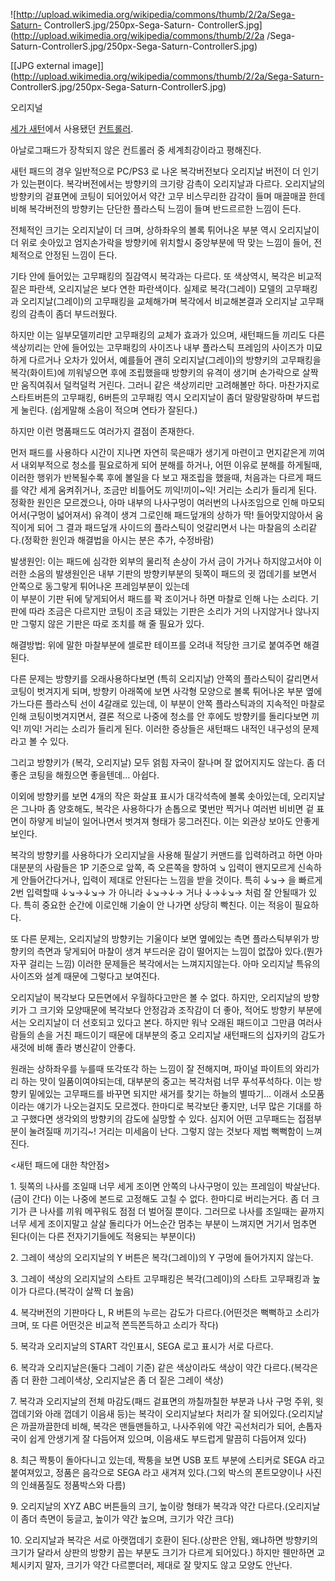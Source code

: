 ![http://upload.wikimedia.org/wikipedia/commons/thumb/2/2a/Sega-Saturn-
ControllerS.jpg/250px-Sega-Saturn-
ControllerS.jpg](http://upload.wikimedia.org/wikipedia/commons/thumb/2/2a
/Sega-Saturn-ControllerS.jpg/250px-Sega-Saturn-ControllerS.jpg)

[[JPG external
image]](http://upload.wikimedia.org/wikipedia/commons/thumb/2/2a/Sega-Saturn-
ControllerS.jpg/250px-Sega-Saturn-ControllerS.jpg)

  
오리지널

[세가 새턴](%EC%84%B8%EA%B0%80%20%EC%83%88%ED%84%B4.md)에서 사용됐던
[컨트롤러](%EC%BB%A8%ED%8A%B8%EB%A1%A4%EB%9F%AC.md).

아날로그패드가 장착되지 않은 컨트롤러 중 세계최강이라고 평해진다.

새턴 패드의 경우 일반적으로 PC/PS3 로 나온 복각버전보다 오리지날 버전이 더 인기가 있는편이다. 복각버전에서는 방향키의 크기랑 감촉이
오리지날과 다르다. 오리지날의 방향키의 겉표면에 코팅이 되어있어서 약간 고무 비스무리한 감각이 들며 매끌매끌 한데 비해 복각버전의 방향키는
단단한 플라스틱 느낌이 들며 반드르르한 느낌이 든다.

전체적인 크기는 오리지날이 더 크며, 상하좌우의 볼록 튀어나온 부분 역시 오리지날이 더 위로 솟아있고 엄지손가락을 방향키에 위치할시
중앙부분에 딱 맞는 느낌이 들어, 전체적으로 안정된 느낌이 든다.

기타 안에 들어있는 고무패킹의 질감역시 복각과는 다르다. 또 색상역시, 복각은 비교적 짙은 파란색, 오리지날은 보다 연한 파란색이다. 실제로
복각(그레이) 모델의 고무패킹과 오리지날(그레이)의 고무패킹을 교체해가며 복각에서 비교해본결과 오리지날 고무패킹의 감촉이 좀더 부드러웠다.

하지만 이는 일부모델끼리만 고무패킹의 교체가 효과가 있으며, 새턴패드들 끼리도 다른 색상끼리는 안에 들어있는 고무패킹의 사이즈나 내부
플라스틱 프레임의 사이즈가 미묘하게 다르거나 오차가 있어서, 예를들어 괜히 오리지날(그레이)의 방향키의 고무패킹을 복각(화이트)에 끼워넣으면
후에 조립했을때 방향키의 유격이 생기며 손가락으로 살짝만 움직여줘서 덜컥덜컥 거린다. 그러니 같은 색상끼리만 고려해볼만 하다. 마찬가지로
스타트버튼의 고무패킹, 6버튼의 고무패킹 역시 오리지날이 좀더 말랑말랑하며 부드럽게 눌린다. (쉽게말해 소음이 적으며 연타가 잘된다.)

하지만 이런 명품패드도 여러가지 결점이 존재한다.

먼저 패드를 사용하다 시간이 지나면 자연히 묵은때가 생기게 마련이고 먼지같은게 끼여서 내외부적으로 청소를 필요로하게 되어 분해를 하거나,
어떤 이유로 분해를 하게될때, 이러한 행위가 반복될수록 후에 볼일을 다 보고 재조립을 했을때, 처음과는 다르게 패드를 약간 세게 움켜쥐거나,
조금만 비틀어도 끼익!끼이~익! 거리는 소리가 들리게 된다. 정확한 원인은 모르겠으나, 아마 내부의 나사구멍이 여러번의 나사조임으로 인해
마모되어서(구멍이 넓어져서) 유격이 생겨 그로인해 패드덮개의 상하가 딱! 들어맞지않아서 움직이게 되어 그 결과 패드덮개 사이드의 플라스틱이
엇갈리면서 나는 마찰음의 소리같다.(정확한 원인과 해결법을 아시는 분은 추가, 수정바람)

발생원인: 이는 패드에 심각한 외부의 물리적 손상이 가서 금이 가거나 하지않고서야 이러한 소음의 발생원인은 내부 기판의 방향키부분의 뒷쪽이
패드의 귓 껍데기를 보면서 안쪽으로 동그랗게 튀어나온 프레임부분이 있는데  
이 부분이 기판 뒤에 닿게되어서 패드를 꽉 조이거나 하면 마찰로 인해 나는 소리다. 기판에 따라 조금은 다르지만 코팅이 조금 돼있는 기판은
소리가 거의 나지않거나 않나지만 그렇지 않은 기판은 따로 조치를 해 줄 필요가 있다.

해결방법: 위에 말한 마찰부분에 셀로판 테이프를 오려내 적당한 크기로 붙여주면 해결된다.

다른 문제는 방향키를 오래사용하다보면 (특히 오리지날) 안쪽의 플라스틱이 갈리면서 코팅이 벗겨지게 되며, 방향키 아래쪽에 보면 사각형
모양으로 볼록 튀어나온 부분 옆에 가느다른 플라스틱 선이 4갈래로 있는데, 이 부분이 안쪽 플라스틱과의 지속적인 마찰로인해 코팅이벗겨지면서,
결론 적으로 나중에 청소를 안 후에도 방향키를 돌리다보면 끼익! 끼익! 거리는 소리가 들리게 된다. 이러한 증상들은 새턴패드 내적인 내구성의
문제라고 볼 수 있다.

그리고 방향키가 (복각, 오리지날) 모두 얽힘 자국이 잘나며 잘 없어지지도 않는다. 좀 더 좋은 코팅을 해줬으면 좋을텐데... 아쉽다.

이외에 방향키를 보면 4개의 작은 화살표 표시가 대각석측에 볼록 솟아있는데, 오리지날은 그나마 좀 양호해도, 복각은 사용하다가 손톱으로
몇번만 찍거나 여러번 비비면 겉 표면이 하얗게 비닐이 일어나면서 벗겨져 형태가 뭉그러진다. 이는 외관상 보아도 안좋게 보인다.

복각의 방향키를 사용하다가 오리지날을 사용해 필살기 커맨드를 입력하려고 하면 아마 대분분의 사람들은 1P 기준으로 앞쪽, 즉 오른쪽을 향하여
↘ 입력이 왠지모르게 신속하게 안들어간다거나, 입력이 제대로 안된다는 느낌을 받을 것이다. 특히 ↓↘→ 을 빠르게 2번 입력할때 ↓↘→↓↘→
가 아니라 ↓↘→↓→ 거나 ↓→↓↘→ 처럼 잘 안될때가 있다. 특히 중요한 순간에 이로인해 기술이 안 나가면 상당히 빡친다. 이는 적응이
필요하다.

또 다른 문제는, 오리지날의 방향키는 기울이다 보면 옆에있는 측면 플라스틱부위가 방향키의 측면과 닿게되어 마찰이 생겨 부드러운 감이 떨어지는
느낌이 없잖아 있다.(뭔가 자꾸 걸리는 느낌) 이러한 문제들은 복각에서는 느껴지지않는다. 아마 오리지날 특유의 사이즈와 설계 때문에 그렇다고
보여진다.

오리지날이 복각보다 모든면에서 우월하다고만은 볼 수 없다. 하지만, 오리지날의 방향키가 그 크기와 모양때문에 복각보다 안정감과 조작감이 더
좋아, 적어도 방향키 부분에서는 오리지날이 더 선호되고 있다고 본다. 하지만 워낙 오래된 패드이고 그만큼 여러사람들의 손을 거친 패드이기
때문에 대부분의 중고 오리지날 새턴패드의 십자키의 감도가 새것에 비해 졸라 병신같이 안좋다.

원래는 상하좌우를 누를때 또각또각 하는 느낌이 잘 전해지며, 파이널 파이트의 와리가리 하는 맛이 일품이여야되는데, 대부분의 중고는 복각처럼
너무 푸석푸석하다. 이는 방향키 밑에있는 고무패드를 바꾸면 되지만 새거를 찾기는 하늘의 별따기... 이래서 소모품이라는 얘기가 나오는걸지도
모르겠다. 한마디로 복각보단 좋지만, 너무 많은 기대를 하고 구했다면 생각외의 방향키의 감도에 실망할 수 있다. 심지어 어떤 고무패드는
접점부분이 눌려질때 끼기긱~! 거리는 미세음이 난다. 그렇지 않는 것보다 제법 뻑뻑함이 느껴진다.

<새턴 패드에 대한 착안점>

1\. 뒷쪽의 나사를 조일때 너무 세게 조이면 안쪽의 나사구멍이 있는 프레임이 박살난다.(금이 간다) 이는 나중에 본드로 고정해도 고칠 수
없다. 한마디로 버리는거다. 좀 더 크기가 큰 나사를 끼워 메꾸워도 점점 더 벌어질 뿐이다. 그러므로 나사를 조일때는 끝까지 너무 세게
조이지말고 살살 돌리다가 어느순간 멈추는 부분이 느껴지면 거기서 멈추면 된다(이는 다른 전자기기들에도 적용되는 부분이다)

2\. 그레이 색상의 오리지날의 Y 버튼은 복각(그레이)의 Y 구멍에 들어가지지 않는다.

3\. 그레이 색상의 오리지날의 스타트 고무패킹은 복각(그레이)의 스타트 고무패킹과 높이가 다르다.(복각이 살짝 더 높음)

4\. 복각버전의 기판마다 L, R 버튼의 누르는 감도가 다르다.(어떤것은 뻑뻑하고 소리가 크며, 또 다른 어떤것은 비교적 쫀득쫀득하고
소리가 작다)

5\. 복각과 오리지날의 START 각인표시, SEGA 로고 표시가 서로 다르다.

6\. 복각과 오리지날은(둘다 그레이 기준) 같은 색상이라도 색상이 약간 다르다.(복각은 좀 더 환한 그레이색상, 오리지날은 좀 더 짙은
그레이 색상)

7\. 복각과 오리지날의 전체 마감도(패드 겉표면의 까칠까칠한 부분과 나사 구멍 주위, 윗 껍데기와 아래 껍데기 이음새 등)는 복각이
오리지날보다 처리가 잘 되어있다.(오리지날은 까끌까끌한데 비해, 복각은 맨들맨들하고, 나사주위에 약간 곡선처리가 되어, 손톱자국이 쉽게
안생기게 잘 다듬어져 있으며, 이음새도 부드럽게 말끔히 다듬어져 있다)

8\. 최근 짝퉁이 돌아다니고 있는데, 짝퉁을 보면 USB 포트 부분에 스티커로 SEGA 라고 붙여져있고, 정품은 음각으로 SEGA 라고
새겨져 있다.(그외 박스의 폰트모양이나 사진의 인쇄품질도 정품박스와 다름)

9\. 오리지날의 XYZ ABC 버튼들의 크기, 높이랑 형태가 복각과 약간 다르다.(오리지날이 좀더 측면이 둥글고, 높이가 약간 높으며,
크기가 약간 크다)

10\. 오리지날과 복각은 서로 아랫껍데기 호환이 된다.(상판은 안됨, 왜냐하면 방향키의 크기가 달라서 상판의 방향키 꼽는 부분도 크기가
다르게 되어있다.) 하지만 웬만하면 교체시키지 말자, 크기가 약간 다르뿐더러, 제대로 잘 맞지도 않고 모양도 안난다.

